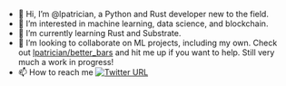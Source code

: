 - 👋 Hi, I’m @lpatrician, a Python and Rust developer new to the field.
- 👀 I’m interested in machine learning, data science, and blockchain.
- 🌱 I’m currently learning Rust and Substrate.
- 💞️ I’m looking to collaborate on ML projects, including my own. Check out [lpatrician/better_bars](https://github.com/lpatrician/better_bars) and hit me up if you want to help. Still very much a work in progress!
- 📫 How to reach me [![Twitter URL](https://img.shields.io/twitter/url/https/twitter.com/LeoPatrician.svg?style=social&label=Follow%20%40LeoPatrician)](https://twitter.com/leopatrician)


<!---
lpatrician/lpatrician is a ✨ special ✨ repository because its `README.md` (this file) appears on your GitHub profile.
You can click the Preview link to take a look at your changes.
--->

